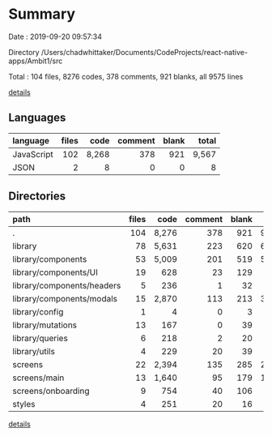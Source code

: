 # Summary

Date : 2019-09-20 09:57:34

Directory /Users/chadwhittaker/Documents/CodeProjects/react-native-apps/Ambit1/src

Total : 104 files,  8276 codes, 378 comments, 921 blanks, all 9575 lines

[details](details.md)

## Languages
| language | files | code | comment | blank | total |
| :--- | ---: | ---: | ---: | ---: | ---: |
| JavaScript | 102 | 8,268 | 378 | 921 | 9,567 |
| JSON | 2 | 8 | 0 | 0 | 8 |

## Directories
| path | files | code | comment | blank | total |
| :--- | ---: | ---: | ---: | ---: | ---: |
| . | 104 | 8,276 | 378 | 921 | 9,575 |
| library | 78 | 5,631 | 223 | 620 | 6,474 |
| library/components | 53 | 5,009 | 201 | 519 | 5,729 |
| library/components/UI | 19 | 628 | 23 | 129 | 780 |
| library/components/headers | 5 | 236 | 1 | 32 | 269 |
| library/components/modals | 15 | 2,870 | 113 | 213 | 3,196 |
| library/config | 1 | 4 | 0 | 3 | 7 |
| library/mutations | 13 | 167 | 0 | 39 | 206 |
| library/queries | 6 | 218 | 2 | 20 | 240 |
| library/utils | 4 | 229 | 20 | 39 | 288 |
| screens | 22 | 2,394 | 135 | 285 | 2,814 |
| screens/main | 13 | 1,640 | 95 | 179 | 1,914 |
| screens/onboarding | 9 | 754 | 40 | 106 | 900 |
| styles | 4 | 251 | 20 | 16 | 287 |

[details](details.md)
